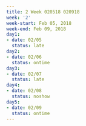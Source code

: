 ```yaml
---
title: 2 Week 020518 020918
week: '2'
week-start: Feb 05, 2018
week-end: Feb 09, 2018
day1:
- date: 02/05
  status: late
day2:
- date: 02/06
  status: ontime
day3:
- date: 02/07
  status: late
day4:
- date: 02/08
  status: noshow
day5:
- date: 02/09
  status: ontime
---
```


